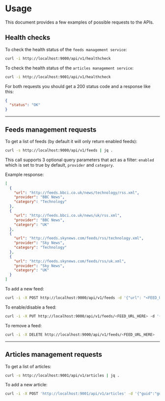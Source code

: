 # Usage

This document provides a few examples of possible requests to the APIs.

## Health checks

To check the health status of the `feeds management service`:

```bash
curl -i http://localhost:9000/api/v1/healthcheck
```

To check the health status of the `articles management service`:

```bash
curl -i http://localhost:9001/api/v1/healthcheck
```

For both requests you should get a 200 status code and a response like this:

```json
{
  "status": "OK"
}
```

---

## Feeds management requests

To get a list of feeds (by default it will only return enabled feeds):

```bash
curl -s http://localhost:9000/api/v1/feeds | jq .
```

This call supports 3 optional query parameters that act as a filter: `enabled` which is set to true by default, `provider` and `category`.

Example response:

```json
[
  {
    "url": "http://feeds.bbci.co.uk/news/technology/rss.xml",
    "provider": "BBC News",
    "category": "Technology"
  },
  {
    "url": "http://feeds.bbci.co.uk/news/uk/rss.xml",
    "provider": "BBC News",
    "category": "UK"
  },
  {
    "url": "http://feeds.skynews.com/feeds/rss/technology.xml",
    "provider": "Sky News",
    "category": "Technology"
  },
  {
    "url": "http://feeds.skynews.com/feeds/rss/uk.xml",
    "provider": "Sky News",
    "category": "UK"
  }
]
```

To add a new feed:

```bash
curl -i -X POST http://localhost:9000/api/v1/feeds -d '{"url": "<FEED_URL_HERE>", "provider": "<FEED_PROVIDER_HERE>", "category": "<FEED_CATEGORY_HERE>"}' | jq .
```

To enable/disable a feed:

```bash
curl -i -X PUT http://localhost:9000/api/v1/feeds/<FEED_URL_HERE> -d '{"enabled": false}' | jq .
```

To remove a feed:

```bash
curl -i -X DELETE http://localhost:9000/api/v1/feeds/<FEED_URL_HERE>
```

---

## Articles management requests

To get a list of articles:

```bash
curl -s http://localhost:9001/api/v1/articles | jq .
```

To add a new article:

```bash
curl -i -X POST 'http://localhost:9001/api/v1/articles' -d '{"guid":"guid1", "title": "title1", "description": "desc1", "link": "link1", "provider": "provider1", "category": "category1", "published_date": "2020-05-10T10:00:00+02:00"}'
```
